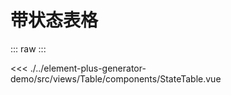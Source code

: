 <script setup>
import StateTable from './../../../element-plus-generator-demo/src/views/Table/components/StateTable.vue'
</script>

# 带状态表格

<div class="code">

::: raw
<StateTable/>
:::

<<< ./../element-plus-generator-demo/src/views/Table/components/StateTable.vue

</div>